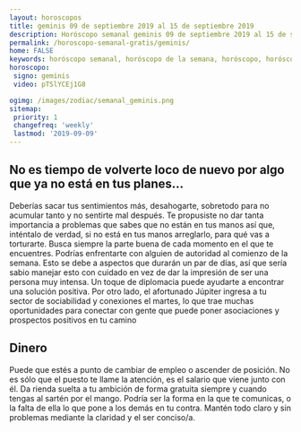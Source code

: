 ```yaml
---
layout: horoscopos
title: geminis 09 de septiembre 2019 al 15 de septiembre 2019 
description: Horóscopo semanal geminis 09 de septiembre 2019 al 15 de septiembre 2019. No es tiempo de volverte loco de nuevo por algo que ya no está en tus planes…
permalink: /horoscopo-semanal-gratis/geminis/
home: FALSE
keywords: horóscopo semanal, horóscopo de la semana, horóscopo, horóscopo gratis,horóscopos, horóscopo esperanza gracia, horoscopos geminis la semana, horóscopos gratis, Tarot, Astrologia, Zodíaco, geminis, horoscopo gratis, semanal
horoscopo:
 signo: geminis
 video: pTSlYCEj1G8

ogimg: /images/zodiac/semanal_geminis.png
sitemap:
 priority: 1
 changefreq: 'weekly'
 lastmod: '2019-09-09'
---
```




## No es tiempo de volverte loco de nuevo por algo que ya no está en tus planes…

Deberías sacar tus sentimientos más, desahogarte, sobretodo para no acumular tanto y no sentirte mal después. Te propusiste no dar tanta importancia a problemas que sabes que no están en tus manos así que, inténtalo de verdad, si no está en tus manos arreglarlo, para qué vas a torturarte. 
 Busca siempre la parte buena de cada momento en el que te encuentres.
Podrías enfrentarte con alguien de autoridad al comienzo de la semana. Esto se debe a aspectos que durarán un par de días, así que sería sabio manejar esto con cuidado en vez de dar la impresión de ser una persona muy intensa. Un toque de diplomacia puede ayudarte a encontrar una solución positiva. Por otro lado, el afortunado Júpiter ingresa a tu sector de sociabilidad y conexiones el martes, lo que trae muchas oportunidades para conectar con gente que puede poner asociaciones y prospectos positivos en tu camino

## Dinero

Puede que estés a punto de cambiar de empleo o ascender de posición. No es sólo que el puesto te llame la atención, es el salario que viene junto con él. Da rienda suelta a tu ambición de forma gratuita siempre y cuando tengas al sartén por el mango. Podría ser la forma en la que te comunicas, o la falta de ella lo que pone a los demás en tu contra. Mantén todo claro y sin problemas mediante la claridad y el ser conciso/a.